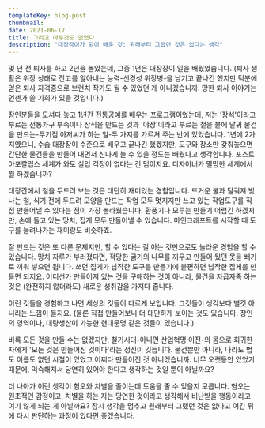```yaml
---
templateKey: blog-post
thumbnail: 
date: 2021-06-17
title: 그리고 아무것도 없었다
description: "대장장이가 되어 배운 것: 원래부터 그랬던 것은 없다는 생각"
---
```

몇 년 전 퇴사를 하고 2년을 놀았는데, 그중 1년은 대장장이 일을 배웠었습니다. (퇴사 생활은 위장 상태로 잔고를 알아내는 능력-신경성 위장병-을 남기고 끝나긴 했지만 덕분에 얻은 퇴사 자격증으로 브런치 작가도 될 수 있었던 게 아니겠습니까. 망한 퇴사 이야기는 언젠가 쓸 기회가 있을 것입니다.) 

장인분들을 모셔다 놓고 1년간 전통공예를 배우는 프로그램이었는데, 저는 '장석'이라고 부르는 전통가구 부속이나 장식을 만드는 것과 '야장'이라고 부르는 철을 불에 달궈 물건을 만드는-무기점 아저씨가 하는 일-두 가지를 가르쳐 주는 반에 있었습니다. 1년에 2가지였으니, 수습 대장장이 수준으로 배우고 끝나긴 했겠지만, 도구와 장소만 갖춰놓으면 간단한 물건들을 만들어 내면서 신나게 놀 수 있을 정도는 배웠다고 생각합니다. 포스트 아포칼립스 세계가 와도 실업 걱정이 없다는 건 덤이지요. 디자이너가 멸망한 세계에서 뭘 하겠습니까?

대장간에서 철을 두드려 보는 것은 대단히 재미있는 경험입니다. 뜨거운 불과 달궈져 빛나는 철, 식기 전에 두드려 모양을 만드는 작업 모두 멋지지만 쓰고 있는 작업도구를 직접 만들어낼 수 있다는 점이 가장 놀라웠습니다. 환풍기나 모루는 만들기 어렵긴 하겠지만, 손에 들고 있는 망치, 집게 모두 만들어낼 수 있습니다. 마인크래프트를 시작할 때 도구를 늘려나가는 재미랑도 비슷하죠. 

잘 만드는 것은 또 다른 문제지만, 할 수 있다는 걸 아는 것만으로도 놀라운 경험을 할 수  있습니다. 망치 자루가 부러졌다면, 적당한 굵기의 나무를 끼우고 만들어 뒀던 못을 쐐기로 끼워 넣으면 됩니다. 쓰던 집게가 납작한 도구를 만들기에  불편하면 납작한 집게를 만들면 되지요. 어디선가 만들어져 있는 것을 구매하는 것이 아니라, 물건을 자급자족 하는 것은 (완전하지 않더라도) 새로운 성취감을 가져다 줍니다.

이런 것들을 경험하고 나면 세상의 것들이 다르게 보입니다. 그것들이 생각보다 별것 아니라는 느낌이 들지요. (물론 직접 만들어보니 더 대단하게 보이는 것도 있습니다. 장인의 영역이나, 대량생산이 가능한 현대문명 같은 것들이 있습니다.)

비록 모든 것을 만들  수는 없겠지만, 철기시대-아니면 산업혁명 이전-의 몸으로 회귀한 자에게 '모든 것은 만들어진 것이다'라는 정신이 깃듭니다. 물건뿐만 아니라, 나라도 법도 이름도 없던 시절이 있었고 어쩌다 만들어진 것 아니겠습니까. 너무 오랫동안 있었기 때문에, 익숙해져서 당연히 있어야 한다고 생각하는 것일 뿐이 아닐까요?

더 나아가 이런 생각이 혐오와 차별을 줄이는데 도움을 줄 수 있을지 모릅니다. 혐오는 원초적인 감정이고, 차별을 하는 자는 당연한 것이라고 생각해서 비난받을 행동이라고 여기 않게 되는 게 아닐까요? 잠시 생각을 멈추고 원래부터 그랬던 것은 없다고 여긴 뒤에 다시 판단하는 과정이 있다면 좋겠습니다.